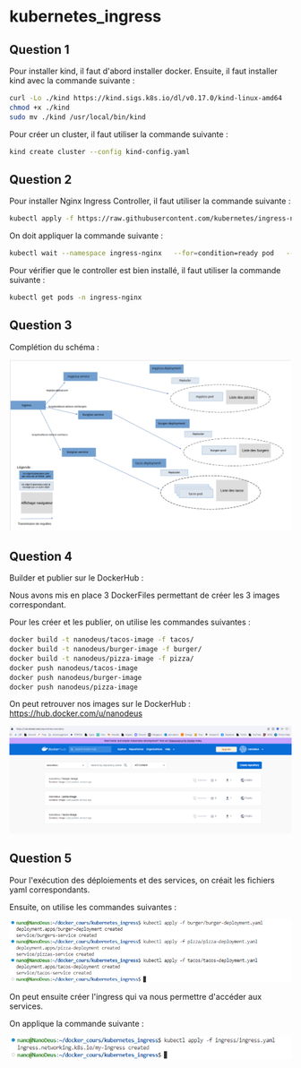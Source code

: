 # kubernetes_ingress

## Question 1

Pour installer kind, il faut d'abord installer docker. Ensuite, il faut installer kind avec la commande suivante :

```bash
curl -Lo ./kind https://kind.sigs.k8s.io/dl/v0.17.0/kind-linux-amd64
chmod +x ./kind
sudo mv ./kind /usr/local/bin/kind
```

Pour créer un cluster, il faut utiliser la commande suivante :

```bash
kind create cluster --config kind-config.yaml
```

## Question 2

Pour installer Nginx Ingress Controller, il faut utiliser la commande suivante :

```bash
kubectl apply -f https://raw.githubusercontent.com/kubernetes/ingress-nginx/master/deploy/static/provider/kind/deploy.yaml
```

On doit appliquer la commande suivante :

```bash
kubectl wait --namespace ingress-nginx   --for=condition=ready pod   --selector=app.kubernetes.io/component=controller   --timeout=90s
```

Pour vérifier que le controller est bien installé, il faut utiliser la commande suivante :

```bash
kubectl get pods -n ingress-nginx
```

## Question 3

Complétion du schéma :

![Alt text](/images/schema.png?raw=true "1")

## Question 4

Builder et publier sur le DockerHub :

Nous avons mis en place 3 DockerFiles permettant de créer les 3 images correspondant.

Pour les créer et les publier, on utilise les commandes suivantes :

```bash
docker build -t nanodeus/tacos-image -f tacos/
docker build -t nanodeus/burger-image -f burger/
docker build -t nanodeus/pizza-image -f pizza/
docker push nanodeus/tacos-image
docker push nanodeus/burger-image
docker push nanodeus/pizza-image
```

On peut retrouver nos images sur le DockerHub : <https://hub.docker.com/u/nanodeus>

![Alt text](/images/dockerhub.png?raw=true "2")

## Question 5

Pour l'exécution des déploiements et des services, on créait les fichiers yaml correspondants.

Ensuite, on utilise les commandes suivantes :

![Alt text](/images/kubectlApply.png?raw=true "3")

On peut ensuite créer l'ingress qui va nous permettre d'accéder aux services.

On applique la commande suivante :

![Alt text](/images/kubectlIngress.png?raw=true "4")
